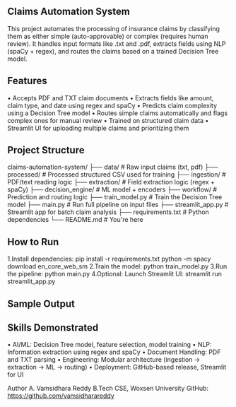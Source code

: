 ## Claims Automation System

This project automates the processing of insurance claims by classifying them as either simple (auto-approvable) or complex (requires human review). It handles input formats like .txt and .pdf, extracts fields using NLP (spaCy + regex), and routes the claims based on a trained Decision Tree model.

## Features
• Accepts PDF and TXT claim documents
• Extracts fields like amount, claim type, and date using regex and spaCy
• Predicts claim complexity using a Decision Tree model
• Routes simple claims automatically and flags complex ones for manual review
• Trained on structured claim data
• Streamlit UI for uploading multiple claims and prioritizing them

## Project Structure

claims-automation-system/
├── data/                   # Raw input claims (txt, pdf)
├── processed/              # Processed structured CSV used for training
├── ingestion/              # PDF/text reading logic
├── extraction/             # Field extraction logic (regex + spaCy)
├── decision_engine/        # ML model + encoders
├── workflow/               # Prediction and routing logic
├── train_model.py          # Train the Decision Tree model
├── main.py                 # Run full pipeline on input files
├── streamlit_app.py        # Streamlit app for batch claim analysis
├── requirements.txt        # Python dependencies
└── README.md               # You're here

## How to Run
1.Install dependencies:
pip install -r requirements.txt
python -m spacy download en_core_web_sm
2.Train the model:
python train_model.py
3.Run the pipeline:
python main.py
4.Optional: Launch Streamlit UI:
streamlit run streamlit_app.py

## Sample Output



## Skills Demonstrated
• AI/ML: Decision Tree model, feature selection, model training
• NLP: Information extraction using regex and spaCy
• Document Handling: PDF and TXT parsing
• Engineering: Modular architecture (ingestion → extraction → ML → routing)
• Deployment: GitHub-based release, Streamlit for UI


Author
A. Vamsidhara Reddy
B.Tech CSE, Woxsen University
GitHub: https://github.com/vamsidharareddy

